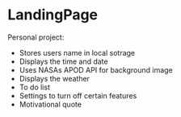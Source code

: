 # LandingPage
Personal project: 
  - Stores users name in local sotrage
  - Displays the time and date
  - Uses NASAs APOD API for background image
  - Displays the weather
  - To do list
  - Settings to turn off certain features
  - Motivational quote
